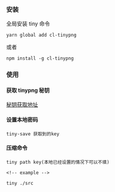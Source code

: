 ### 安装

全局安装 tiny 命令

```
yarn global add cl-tinypng
```

或者

```
npm install -g cl-tinypng
```

### 使用

#### 获取 tinypng 秘钥

[秘钥获取地址](https://tinypng.com/developers)

#### 设置本地密码

```
tiny-save 获取到的key
```

#### 压缩命令

```
tiny path key(本地已经设置的情况下可以不填)

<!-- example -->

tiny ./src
```
